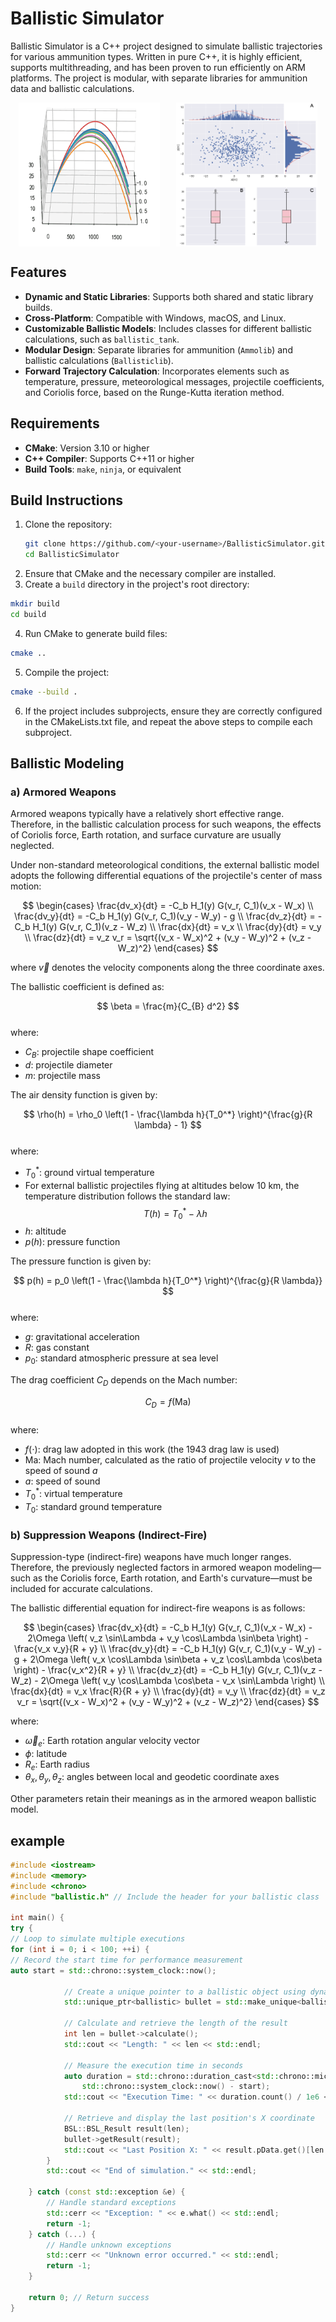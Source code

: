 # Ballistic Simulator

Ballistic Simulator is a C++ project designed to simulate ballistic trajectories for various ammunition types. Written in pure C++, it is highly efficient, supports multithreading, and has been proven to run efficiently on ARM platforms. The project is modular, with separate libraries for ammunition data and ballistic calculations.
<div style="display: flex; justify-content: space-around;">
  <img src="fig/fig1.gif" alt="Figure 1" style="width: 45%;" />
  <img src="fig/fig2.png" alt="Figure 2" style="width: 45%;" />
</div>

## Features
- **Dynamic and Static Libraries**: Supports both shared and static library builds.
- **Cross-Platform**: Compatible with Windows, macOS, and Linux.
- **Customizable Ballistic Models**: Includes classes for different ballistic calculations, such as `ballistic_tank`.
- **Modular Design**: Separate libraries for ammunition (`Ammolib`) and ballistic calculations (`Ballisticlib`).
- **Forward Trajectory Calculation**: Incorporates elements such as temperature, pressure, meteorological messages, projectile coefficients, and Coriolis force, based on the Runge-Kutta iteration method.

## Requirements

- **CMake**: Version 3.10 or higher
- **C++ Compiler**: Supports C++11 or higher
- **Build Tools**: `make`, `ninja`, or equivalent

## Build Instructions

1. Clone the repository:
   ```bash
   git clone https://github.com/<your-username>/BallisticSimulator.git
   cd BallisticSimulator
   ```
2. Ensure that CMake and the necessary compiler are installed.
3. Create a `build` directory in the project's root directory:
  ```bash
  mkdir build
  cd build
  ```
4. Run CMake to generate build files:
  ```bash
  cmake ..
  ```
5. Compile the project:
  ```bash
  cmake --build .
  ```
6. If the project includes subprojects, ensure they are correctly configured in the CMakeLists.txt file, and repeat the above steps to compile each subproject.



## Ballistic Modeling
### a) Armored Weapons

Armored weapons typically have a relatively short effective range. Therefore, in the ballistic calculation process for such weapons, the effects of Coriolis force, Earth rotation, and surface curvature are usually neglected.

Under non-standard meteorological conditions, the external ballistic model adopts the following differential equations of the projectile's center of mass motion:

$$
\begin{cases}
\frac{dv_x}{dt} = -C_b H_1(y) G(v_r, C_1)(v_x - W_x) \\
\frac{dv_y}{dt} = -C_b H_1(y) G(v_r, C_1)(v_y - W_y) - g \\
\frac{dv_z}{dt} = -C_b H_1(y) G(v_r, C_1)(v_z - W_z) \\
\frac{dx}{dt} = v_x \\
\frac{dy}{dt} = v_y \\
\frac{dz}{dt} = v_z
v_r = \sqrt{(v_x - W_x)^2 + (v_y - W_y)^2 + (v_z - W_z)^2}
\end{cases}
$$

where $\vec{v}$ denotes the velocity components along the three coordinate axes.

The ballistic coefficient is defined as:

$$
\beta = \frac{m}{C_{B} d^2}
$$  
where:
- $C_B$: projectile shape coefficient
- $d$: projectile diameter
- $m$: projectile mass

The air density function is given by:

$$
\rho(h) = \rho_0 \left(1 - \frac{\lambda h}{T_0^*} \right)^{\frac{g}{R \lambda} - 1}
$$  
where:
- $T_0^*$: ground virtual temperature
- For external ballistic projectiles flying at altitudes below 10 km, the temperature distribution follows the standard law:  
  $$
  T(h) = T_0^* - \lambda h
  $$
- $h$: altitude
- $p(h)$: pressure function

The pressure function is given by:

$$
p(h) = p_0 \left(1 - \frac{\lambda h}{T_0^*} \right)^{\frac{g}{R \lambda}}
$$  
where:
- $g$: gravitational acceleration
- $R$: gas constant
- $p_0$: standard atmospheric pressure at sea level

The drag coefficient $C_D$ depends on the Mach number:
 
$$
C_D = f(\text{Ma})
$$  
where:
- $f(\cdot)$: drag law adopted in this work (the 1943 drag law is used)
- $\text{Ma}$: Mach number, calculated as the ratio of projectile velocity $v$ to the speed of sound $a$
- $a$: speed of sound
- $T_0^*$: virtual temperature
- $T_0$: standard ground temperature

### b) Suppression Weapons (Indirect-Fire)

Suppression-type (indirect-fire) weapons have much longer ranges. Therefore, the previously neglected factors in armored weapon modeling—such as the Coriolis force, Earth rotation, and Earth's curvature—must be included for accurate calculations.

The ballistic differential equation for indirect-fire weapons is as follows:

$$
\begin{cases}
\frac{dv_x}{dt} = -C_b H_1(y) G(v_r, C_1)(v_x - W_x) - 2\Omega \left( v_z \sin\Lambda + v_y \cos\Lambda \sin\beta \right) - \frac{v_x v_y}{R + y} \\
\frac{dv_y}{dt} = -C_b H_1(y) G(v_r, C_1)(v_y - W_y) - g + 2\Omega \left( v_x \cos\Lambda \sin\beta + v_z \cos\Lambda \cos\beta \right) - \frac{v_x^2}{R + y} \\
\frac{dv_z}{dt} = -C_b H_1(y) G(v_r, C_1)(v_z - W_z) - 2\Omega \left( v_y \cos\Lambda \cos\beta - v_x \sin\Lambda \right) \\
\frac{dx}{dt} = v_x \frac{R}{R + y} \\
\frac{dy}{dt} = v_y \\
\frac{dz}{dt} = v_z
v_r = \sqrt{(v_x - W_x)^2 + (v_y - W_y)^2 + (v_z - W_z)^2}
\end{cases}
$$
 
where:
- $\vec{\omega}_e$: Earth rotation angular velocity vector
- $\phi$: latitude
- $R_e$: Earth radius
- $\theta_x, \theta_y, \theta_z$: angles between local and geodetic coordinate axes

Other parameters retain their meanings as in the armored weapon ballistic model.

## example
```cpp
#include <iostream>
#include <memory>
#include <chrono>
#include "ballistic.h" // Include the header for your ballistic class

int main() {
try {
// Loop to simulate multiple executions
for (int i = 0; i < 100; ++i) {
// Record the start time for performance measurement
auto start = std::chrono::system_clock::now();

            // Create a unique pointer to a ballistic object using dynamic allocation
            std::unique_ptr<ballistic> bullet = std::make_unique<ballistic>(BSL::NAME_AK47, 10, BSL::BSL_Initialize_Para());

            // Calculate and retrieve the length of the result
            int len = bullet->calculate();
            std::cout << "Length: " << len << std::endl;

            // Measure the execution time in seconds
            auto duration = std::chrono::duration_cast<std::chrono::microseconds>(
                std::chrono::system_clock::now() - start);
            std::cout << "Execution Time: " << duration.count() / 1e6 << "s" << std::endl;

            // Retrieve and display the last position's X coordinate
            BSL::BSL_Result result(len);
            bullet->getResult(result);
            std::cout << "Last Position X: " << result.pData.get()[len - 1].Pos_x << std::endl;
        }
        std::cout << "End of simulation." << std::endl;

    } catch (const std::exception &e) {
        // Handle standard exceptions
        std::cerr << "Exception: " << e.what() << std::endl;
        return -1;
    } catch (...) {
        // Handle unknown exceptions
        std::cerr << "Unknown error occurred." << std::endl;
        return -1;
    }

    return 0; // Return success
}
```